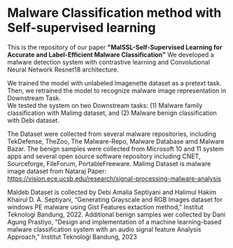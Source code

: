 # Malware Classification method with Self-supervised learning

This is the repository of our paper **"MalSSL-Self-Supervised Learning for Accurate and Label-Efficient Malware Classification"**
We developed a malware detection system with contrastive learning and Convolutional Neural Network Resnet18 architecture. 

We trained the model with unlabeled Imagenette dataset as a pretext task. 
Then, we retrained the model to recognize malware image representation in Downstream Task.  
We tested the system on two Downstream tasks: 
(1) Malware family classification with Malimg dataset, and 
(2) Malware benign classification with Debi dataset. 

The Dataset were collected from several malware repositories, including TekDefense, TheZoo, The Malware-Repo, Malware Database amd Malware Bazar. The benign samples were collected from Microsoft 10 and 11 system apps and several open source software repository including CNET, Sourceforge, FileForum, PortableFreeware.
Malimg Dataset is malware image dataset from Nataraj Paper:
https://vision.ece.ucsb.edu/research/signal-processing-malware-analysis

Maldeb Dataset is collected by Debi Amalia Septiyani and Halimul Hakim Khairul
D. A. Septiyani, “Generating Grayscale and RGB Images dataset for windows PE malware using Gist Features extaction method,” Institut Teknologi Bandung, 2022.
Additional benign samples wer collected by Dani Agung Prastiyo, "Design and implementation of a machine learning-based malware classification system with an audio signal feature Analysis Approach," Institut Teknologi Bandung, 2023
